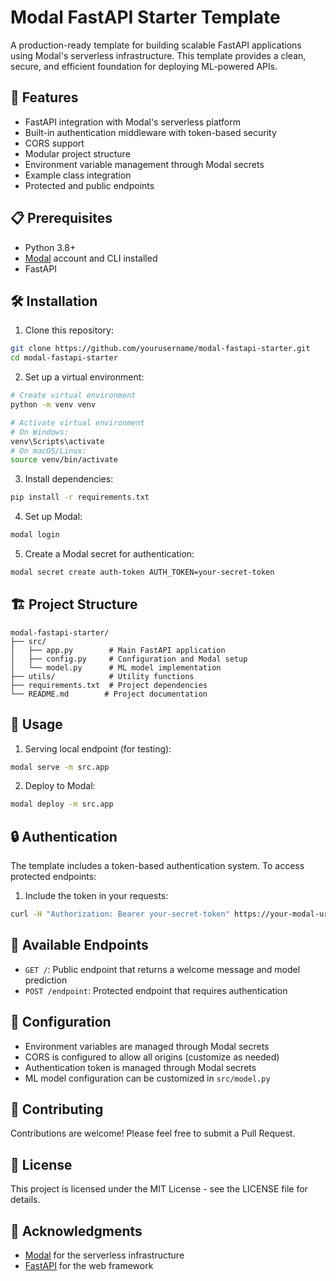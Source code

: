 # Modal FastAPI Starter Template

A production-ready template for building scalable FastAPI applications using Modal's serverless infrastructure. This template provides a clean, secure, and efficient foundation for deploying ML-powered APIs.

## 🚀 Features

- FastAPI integration with Modal's serverless platform
- Built-in authentication middleware with token-based security
- CORS support
- Modular project structure
- Environment variable management through Modal secrets
- Example class integration
- Protected and public endpoints

## 📋 Prerequisites

- Python 3.8+
- [Modal](https://modal.com) account and CLI installed
- FastAPI

## 🛠️ Installation

1. Clone this repository:
```bash
git clone https://github.com/yourusername/modal-fastapi-starter.git
cd modal-fastapi-starter
```

2. Set up a virtual environment:
```bash
# Create virtual environment
python -m venv venv

# Activate virtual environment
# On Windows:
venv\Scripts\activate
# On macOS/Linux:
source venv/bin/activate
```

3. Install dependencies:
```bash
pip install -r requirements.txt
```

4. Set up Modal:
```bash
modal login
```

5. Create a Modal secret for authentication:
```bash
modal secret create auth-token AUTH_TOKEN=your-secret-token
```

## 🏗️ Project Structure

```
modal-fastapi-starter/
├── src/
│   ├── app.py        # Main FastAPI application
│   ├── config.py     # Configuration and Modal setup
│   └── model.py      # ML model implementation
├── utils/            # Utility functions
├── requirements.txt  # Project dependencies
└── README.md        # Project documentation
```

## 🚀 Usage

1. Serving local endpoint (for testing):
```bash
modal serve -m src.app
```

2. Deploy to Modal:
```bash
modal deploy -m src.app
```

## 🔒 Authentication

The template includes a token-based authentication system. To access protected endpoints:

1. Include the token in your requests:
```bash
curl -H "Authorization: Bearer your-secret-token" https://your-modal-url/endpoint
```

## 📝 Available Endpoints

- `GET /`: Public endpoint that returns a welcome message and model prediction
- `POST /endpoint`: Protected endpoint that requires authentication

## 🔧 Configuration

- Environment variables are managed through Modal secrets
- CORS is configured to allow all origins (customize as needed)
- Authentication token is managed through Modal secrets
- ML model configuration can be customized in `src/model.py`

## 🤝 Contributing

Contributions are welcome! Please feel free to submit a Pull Request.

## 📄 License

This project is licensed under the MIT License - see the LICENSE file for details.

## 🙏 Acknowledgments

- [Modal](https://modal.com/) for the serverless infrastructure
- [FastAPI](https://fastapi.tiangolo.com/) for the web framework 